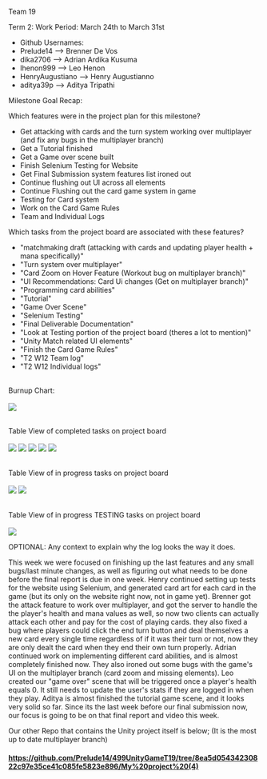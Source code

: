 Team 19

Term 2:
Work Period: March 24th to March 31st
<ul>
<li>Github Usernames:</li>
<li>Prelude14 --> Brenner De Vos</li>
<li>dika2706 --> Adrian Ardika Kusuma</li>
<li>lhenon999 --> Leo Henon</li>
<li>HenryAugustiano --> Henry Augustianno</li>
<li>aditya39p --> Aditya Tripathi</li>
</ul>

Milestone Goal Recap:<br>

Which features were in the project plan for this milestone?
<ul>
<li>Get attacking with cards and the turn system working over multiplayer (and fix any bugs in the multiplayer branch)</li>
<li>Get a Tutorial finished</li>
<li>Get a Game over scene built</li>
<li>Finish Selenium Testing for Website</li>
<li>Get Final Submission system features list ironed out</li>
<li>Continue flushing out UI across all elements</li>
<li>Continue Flushing out the card game system in game</li>
<li>Testing for Card system</li>
<li>Work on the Card Game Rules</li>
<li>Team and Individual Logs</li>
</ul>

Which tasks from the project board are associated with these features?
<ul>
<li>"matchmaking draft (attacking with cards and updating player health + mana specifically)"</li>  
<li>"Turn system over multiplayer"</li>
<li>"Card Zoom on Hover Feature (Workout bug on multiplayer branch)"</li>
<li>"UI Recommendations: Card Ui changes (Get on multiplayer branch)"</li>
<li>"Programming card abilities"</li>
<li>"Tutorial"</li>
<li>"Game Over Scene"</li>
<li>"Selenium Testing"</li>
<li>"Final Deliverable Documentation"</li>
<li>"Look at Testing portion of the project board (theres a lot to mention)"</li>
<li>"Unity Match related UI elements"</li>
<li>"Finish the Card Game Rules"</li>
<li>"T2 W12 Team log"</li>
<li>"T2 W12 Individual logs"</li>
</ul>

<br>Burnup Chart:<br><br>
<img src = "log_imgs/burnUpMAR31.PNG"/>

<br>Table View of completed tasks on project board<br><br>
<img src = "log_imgs/compTasksMAR31_P1-1-17.PNG"/>
<img src = "log_imgs/compTasksMAR31_P2-17-33.PNG"/>
<img src = "log_imgs/compTasksMAR31_P3-33-49.PNG"/>
<img src = "log_imgs/compTasksMAR31_P4-49-65.PNG"/>
<img src = "log_imgs/compTasksMAR31_P5-65-81.PNG"/>

<br>Table View of in progress tasks on project board<br><br>
<img src = "log_imgs/inProgTasksMAR31_P1-88-104.PNG"/>
<img src = "log_imgs/inProgTasksMAR31_P2-104-115.PNG"/>

<br>Table View of in progress TESTING tasks on project board<br><br>
<img src = "log_imgs/inProgTESTING_MAR31.PNG"/>

OPTIONAL: Any context to explain why the log looks the way it does.
<br><p> This week we were focused on finishing up the last features and any small bugs/last minute changes, as well as figuring out what needs to be done before the final report is due in one week. Henry 
continued setting up tests for the website using Selenium, and generated card art for each card in the game (but its only on the website right now, not in game yet). Brenner got the attack feature to work 
over multiplayer, and got the server to handle the the player's health and mana values as well, so now two clients can actually attack each other and pay for the cost of playing cards. they also fixed a bug
where players could click the end turn button and deal themselves a new card every single time regardless of if it was their turn or not, now they are only dealt the card when they end their own turn properly.
Adrian continued work on implementing different card abilities, and is almost completely finished now. They also ironed out some bugs with the game's UI on the multiplayer branch (card zoom and missing 
elements). Leo created our "game over" scene that will be triggered once a player's health equals 0. It still needs to update the user's stats if they are logged in when they play. Aditya is almost finished 
the tutorial game scene, and it looks very solid so far. Since its the last week before our final submission now, our focus is going to be on that final report and video this week.

Our other Repo that contains the Unity project itself is below; (It is the most up to date multiplayer branch)</p>

#### https://github.com/Prelude14/499UnityGameT19/tree/8ea5d05434230822c97e35ce41c085fe5823e896/My%20project%20(4)
